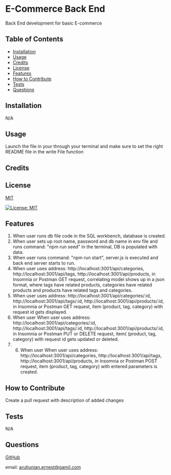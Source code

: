 # E-Commerce Back End
 Back End development for basic E-commerce 


## Table of Contents
- [Installation](#installation)
- [Usage](#usage)
- [Credits](#credits)
- [License](#license)
- [Features](#features)
- [How to Contribute](#how-to-contribute)
- [Tests](#tests)
- [Questions](#questions) 

## Installation 

N/A

## Usage 

Launch the file in your through your terminal and make sure to set the right README file in the write File function

## Credits 

## License 

[MIT](https://choosealicense.com/licenses/mit/)

[![License: MIT](https://img.shields.io/badge/License-MIT-yellow.svg)](https://opensource.org/licenses/MIT)

## Features
1. When user runs db file code in the SQL workbench, database is created.
2. When user sets up root name, password and db name in env file and runs command: "npm run seed" in the terminal, DB is populated with data.
3. When user runs command: "npm run start", server.js is executed and back end server starts to run.
4. When user uses address: http://localhost:3001/api/categories, http://localhost:3001/api/tags, http://localhost:3001/api/products, in Insomnia or Postman GET request, correlating model shows up in a json format, where tags have related products, categories have related products and products have related tags and categories.
5.  When user uses address: http://localhost:3001/api/categories/:id, http://localhost:3001/api/tags/:id, http://localhost:3001/api/products/:id, in Insomnia or Postman GET request, item  (product, tag, category) with request id gets displayed.
6. When user When user uses address: http://localhost:3001/api/categories/:id, http://localhost:3001/api/tags/:id, http://localhost:3001/api/products/:id, in Insomnia or Postman PUT or DELETE request, item( (product, tag, category) with request id gets updated or deleted.
7. 6. When user When user uses address: http://localhost:3001/api/categories, http://localhost:3001/api/tags, http://localhost:3001/api/products, in Insomnia or Postman POST request, item (product, tag, category) with entered parameters is created.
## How to Contribute 

Create a pull request with description of added changes

## Tests 

N/A


## Questions 

[GitHub](https://github.com/ErnestAr)

email: arutiunian.ernest@gamil.com
